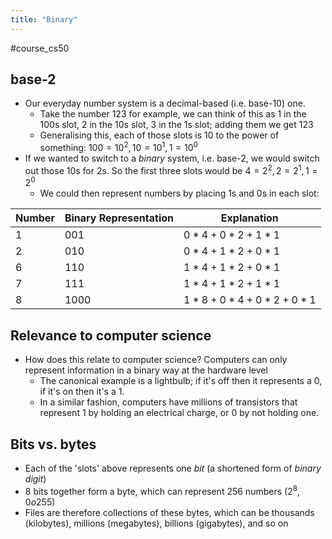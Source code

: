 ```yaml
---
title: "Binary"
---
```

#course_cs50

## base-2

- Our everyday number system is a decimal-based (i.e. base-10) one.
    - Take the number 123 for example, we can think of this as 1 in the 100s slot, 2 in the 10s slot, 3 in the 1s slot; adding them we get 123
    - Generalising this, each of those slots is 10 to the power of something: $100 = 10^2, 10 = 10^1, 1 = 10^0$
- If we wanted to switch to a *binary* system, i.e. base-2, we would switch out those 10s for 2s. So the first three slots would be $4 = 2^2, 2 = 2^1, 1 = 2^0$
    - We could then represent numbers by placing 1s and 0s in each slot:

| Number | Binary Representation | Explanation             |
| ------ | --------------------- | ----------------------- |
| 1      | 001                   | $0 * 4 + 0 * 2 + 1 * 1$ |
| 2      | 010                   | $0 * 4 + 1 * 2 + 0 * 1$ |
| 6      | 110                   | $1 * 4 + 1 * 2 + 0 * 1$ |
| 7      | 111                   | $1 * 4 + 1 * 2 + 1 * 1$ |
| 8       | 1000                      |    $1 * 8 + 0 * 4 + 0 * 2 + 0 * 1$                     |

## Relevance to computer science

- How does this relate to computer science? Computers can only represent information in a binary way at the hardware level
    - The canonical example is a lightbulb; if it's off then it represents a 0, if it's on then it's a 1.
    - In a similar fashion, computers have millions of transistors that represent 1 by holding an electrical charge, or 0 by not holding one.

## Bits vs. bytes

- Each of the 'slots' above represents one *bit* (a shortened form of *binary digit*)
- 8 bits together form a byte, which can represent 256 numbers ($2^8$, $0 	o 255$)
- Files are therefore collections of these bytes, which can be thousands (kilobytes), millions (megabytes), billions (gigabytes), and so on
